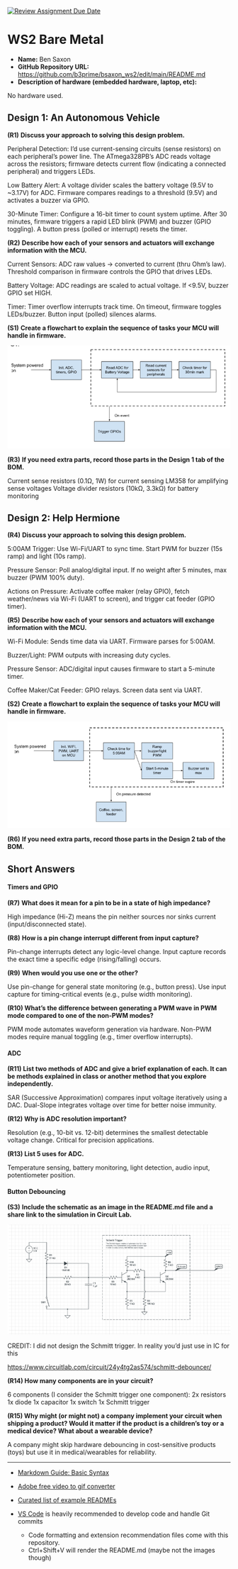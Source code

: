 [![Review Assignment Due Date](https://classroom.github.com/assets/deadline-readme-button-22041afd0340ce965d47ae6ef1cefeee28c7c493a6346c4f15d667ab976d596c.svg)](https://classroom.github.com/a/h0hAJrx7)
# WS2 Bare Metal

* **Name:** Ben Saxon
* **GitHub Repository URL:** https://github.com/b3prime/bsaxon_ws2/edit/main/README.md
* **Description of hardware (embedded hardware, laptop, etc):**

No hardware used.

## Design 1: An Autonomous Vehicle

**(R1)**	**Discuss your approach to solving this design problem.**

Peripheral Detection: I’d use current-sensing circuits (sense resistors) on each peripheral’s power line. The ATmega328PB’s ADC reads voltage across the resistors; firmware detects current flow (indicating a connected peripheral) and triggers LEDs.

Low Battery Alert: A voltage divider scales the battery voltage (9.5V to  ~3.17V) for ADC. Firmware compares readings to a threshold (9.5V) and activates a buzzer via GPIO.

30-Minute Timer: Configure a 16-bit timer to count system uptime. After 30 minutes, firmware triggers a rapid LED blink (PWM) and buzzer (GPIO toggling). A button press (polled or interrupt) resets the timer.


**(R2)**	**Describe how each of your sensors and actuators will exchange information with the MCU.**

Current Sensors: ADC raw values -> converted to current (thru Ohm’s law). Threshold comparison in firmware controls the GPIO that drives LEDs.

Battery Voltage: ADC readings are scaled to actual voltage. If <9.5V, buzzer GPIO set HIGH.

Timer: Timer overflow interrupts track time. On timeout, firmware toggles LEDs/buzzer. Button input (polled) silences alarms.


**(S1)**	**Create a flowchart to explain the sequence of tasks your MCU will handle in firmware.**

![Screenshot](Screenshot%202025-02-27%20224115.png)

**(R3)**	**If you need extra parts, record those parts in the Design 1 tab of the BOM.**

Current sense resistors (0.1Ω, 1W) for current sensing
LM358 for amplifying sense voltages 
Voltage divider resistors (10kΩ, 3.3kΩ) for battery monitoring

## **Design 2: Help Hermione**

**(R4)**	**Discuss your approach to solving this design problem.**

5:00AM Trigger: Use Wi-Fi/UART to sync time. Start PWM for buzzer (15s ramp) and light (10s ramp).

Pressure Sensor: Poll analog/digital input. If no weight after 5 minutes, max buzzer (PWM 100% duty).

Actions on Pressure: Activate coffee maker (relay GPIO), fetch weather/news via Wi-Fi (UART to screen), and trigger cat feeder (GPIO timer).

**(R5)**	**Describe how each of your sensors and actuators will exchange information with the MCU.**

Wi-Fi Module: Sends time data via UART. Firmware parses for 5:00AM.

Buzzer/Light: PWM outputs with increasing duty cycles.

Pressure Sensor: ADC/digital input causes firmware to start a 5-minute timer.

Coffee Maker/Cat Feeder: GPIO relays. Screen data sent via UART.

**(S2)**	**Create a flowchart to explain the sequence of tasks your MCU will handle in firmware.**

![Screenshot](Screenshot%202025-02-27%20224121.png)

**(R6)**	**If you need extra parts, record those parts in the Design 2 tab of the BOM.**

## Short Answers

#### Timers and GPIO

**(R7)**	**What does it mean for a pin to be in a state of high impedance?**

 High impedance (Hi-Z) means the pin neither sources nor sinks current (input/disconnected state).

**(R8)**	**How is a pin change interrupt different from input capture?**

Pin-change interrupts detect any logic-level change. Input capture records the exact time a specific edge (rising/falling) occurs.

**(R9)**	**When would you use one or the other?**

Use pin-change for general state monitoring (e.g., button press). Use input capture for timing-critical events (e.g., pulse width monitoring).

**(R10) What’s the difference between generating a PWM wave in PWM mode compared to one of the non-PWM modes?**

PWM mode automates waveform generation via hardware. Non-PWM modes require manual toggling (e.g., timer overflow interrupts).

#### ADC

**(R11) List two methods of ADC and give a brief explanation of each. It can be methods explained in class or another method that you explore independently.**

SAR (Successive Approximation) compares input voltage iteratively using a DAC. Dual-Slope integrates voltage over time for better noise immunity.

**(R12) Why is ADC resolution important?**

Resolution (e.g., 10-bit vs. 12-bit) determines the smallest detectable voltage change. Critical for precision applications.

**(R13) List 5 uses for ADC.**

Temperature sensing, battery monitoring, light detection, audio input, potentiometer position.

#### Button Debouncing

**(S3)**	**Include the schematic as an image in the README.md file and a share link to the simulation in Circuit Lab.**

![Screenshot](Screenshot%202025-02-27%20224128.png)

CREDIT: I did not design the Schmitt trigger. In reality you’d just use in IC for this

https://www.circuitlab.com/circuit/24y4tg2as574/schmitt-debouncer/

**(R14) How many components are in your circuit?**

6 components (I consider the Schmitt trigger one component):
2x resistors
1x diode
1x capacitor
1x switch
1x Schmitt trigger

**(R15) Why might (or might not) a company implement your circuit when shipping a product? Would it matter if the product is a children’s toy or a medical device? What about a wearable device?**

A company might skip hardware debouncing in cost-sensitive products (toys) but use it in medical/wearables for reliability.

---



* [Markdown Guide: Basic Syntax](https://www.markdownguide.org/basic-syntax/)
* [Adobe free video to gif converter](https://www.adobe.com/express/feature/video/convert/video-to-gif)
* [Curated list of example READMEs](https://github.com/matiassingers/awesome-readme)
* [VS Code](https://code.visualstudio.com/) is heavily recommended to develop code and handle Git commits

  * Code formatting and extension recommendation files come with this repository.
  * Ctrl+Shift+V will render the README.md (maybe not the images though)
